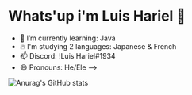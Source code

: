 # Whats'up i'm Luis Hariel 💪
- 🌱 I’m currently learning: Java
- 🔥 I'm studying 2 languages: Japanese & French
- 📫 Discord: !Luis Hariel#1934
- 😄 Pronouns: He/Ele
-->

![Anurag's GitHub stats](https://github-readme-stats.vercel.app/api?username=Luis2k21&theme=great-gatsby&show_icons=true)
